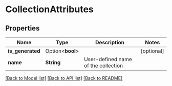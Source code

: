 # CollectionAttributes

## Properties

Name | Type | Description | Notes
------------ | ------------- | ------------- | -------------
**is_generated** | Option<**bool**> |  | [optional]
**name** | **String** | User-defined name of the collection | 

[[Back to Model list]](../README.md#documentation-for-models) [[Back to API list]](../README.md#documentation-for-api-endpoints) [[Back to README]](../README.md)


